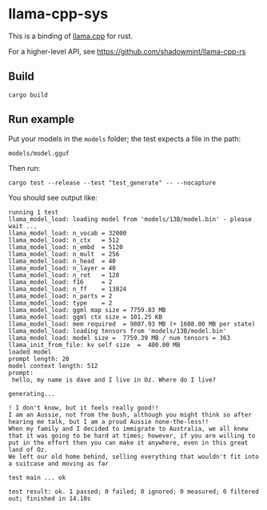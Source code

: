# llama-cpp-sys

This is a binding of [llama.cpp](https://github.com/ggerganov/llama.cpp) for rust.

For a higher-level API, see https://github.com/shadowmint/llama-cpp-rs

## Build

    cargo build

## Run example

Put your models in the `models` folder; the test expects a file in the path:

    models/model.gguf

Then run:

    cargo test --release --test "test_generate" -- --nocapture

You should see output like:

```
running 1 test
llama_model_load: loading model from 'models/13B/model.bin' - please wait ...
llama_model_load: n_vocab = 32000
llama_model_load: n_ctx   = 512
llama_model_load: n_embd  = 5120
llama_model_load: n_mult  = 256
llama_model_load: n_head  = 40
llama_model_load: n_layer = 40
llama_model_load: n_rot   = 128
llama_model_load: f16     = 2
llama_model_load: n_ff    = 13824
llama_model_load: n_parts = 2
llama_model_load: type    = 2
llama_model_load: ggml map size = 7759.83 MB
llama_model_load: ggml ctx size = 101.25 KB
llama_model_load: mem required  = 9807.93 MB (+ 1608.00 MB per state)
llama_model_load: loading tensors from 'models/13B/model.bin'
llama_model_load: model size =  7759.39 MB / num tensors = 363
llama_init_from_file: kv self size  =  400.00 MB
loaded model
prompt length: 20
model context length: 512
prompt:
 hello, my name is dave and I live in Oz. Where do I live?

generating...

! I don't know, but it feels really good!!
I am an Aussie, not from the bush, although you might think so after hearing me talk, but I am a proud Aussie none-the-less!!
When my family and I decided to immigrate to Australia, we all knew that it was going to be hard at times; however, if you are willing to put in the effort then you can make it anywhere, even in this great land of Oz.
We left our old home behind, selling everything that wouldn't fit into a suitcase and moving as far

test main ... ok

test result: ok. 1 passed; 0 failed; 0 ignored; 0 measured; 0 filtered out; finished in 14.10s
```
